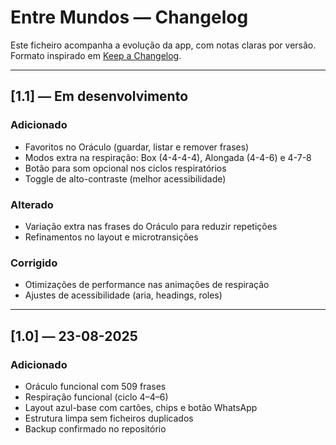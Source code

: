 # Entre Mundos — Changelog

Este ficheiro acompanha a evolução da app, com notas claras por versão.  
Formato inspirado em [Keep a Changelog](https://keepachangelog.com/).

---

## [1.1] — Em desenvolvimento
### Adicionado
- Favoritos no Oráculo (guardar, listar e remover frases)
- Modos extra na respiração: Box (4-4-4-4), Alongada (4-4-6) e 4-7-8
- Botão para som opcional nos ciclos respiratórios
- Toggle de alto-contraste (melhor acessibilidade)

### Alterado
- Variação extra nas frases do Oráculo para reduzir repetições
- Refinamentos no layout e microtransições

### Corrigido
- Otimizações de performance nas animações de respiração
- Ajustes de acessibilidade (aria, headings, roles)

---

## [1.0] — 23-08-2025
### Adicionado
- Oráculo funcional com 509 frases
- Respiração funcional (ciclo 4–4–6)
- Layout azul-base com cartões, chips e botão WhatsApp
- Estrutura limpa sem ficheiros duplicados
- Backup confirmado no repositório
